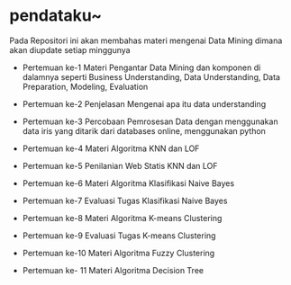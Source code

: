 # pendataku~

Pada Repositori ini akan membahas materi mengenai Data Mining dimana akan diupdate setiap minggunya

- Pertemuan ke-1
  Materi Pengantar Data Mining dan komponen di dalamnya seperti Business Understanding, Data Understanding, Data Preparation, Modeling, Evaluation

- Pertemuan ke-2
  Penjelasan Mengenai apa itu data understanding

- Pertemuan ke-3
  Percobaan Pemrosesan Data dengan menggunakan data iris yang ditarik dari databases online, menggunakan python

- Pertemuan ke-4
  Materi Algoritma KNN dan LOF

- Pertemuan ke-5
  Penilanian Web Statis KNN dan LOF

- Pertemuan ke-6
  Materi Algoritma Klasifikasi Naive Bayes

- Pertemuan ke-7
  Evaluasi Tugas Klasifikasi Naive Bayes

- Pertemuan ke-8
  Materi Algoritma K-means Clustering

- Pertemuan ke-9
  Evaluasi Tugas K-means Clustering

- Pertemuan ke-10
  Materi Algoritma Fuzzy Clustering

- Pertemuan ke- 11
  Materi Algoritma Decision Tree
